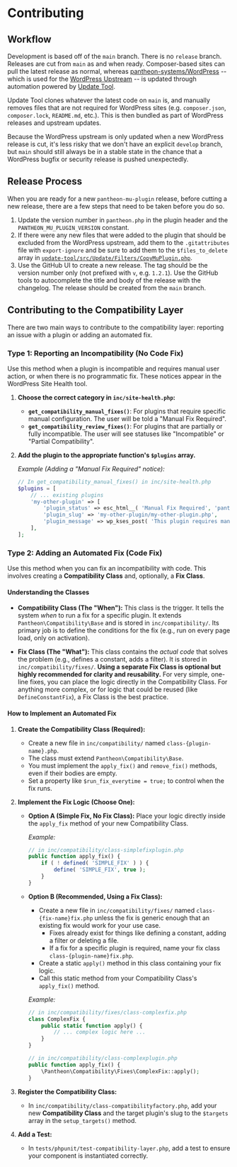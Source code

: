 # Contributing

## Workflow
Development is based off of the `main` branch. There is no `release` branch. Releases are cut from `main` as and when ready. Composer-based sites can pull the latest release as normal, whereas [pantheon-systems/WordPress](https://github.com/pantheon-systems/WordPress) -- which is used for the [WordPress Upstream](https://docs.pantheon.io/wordpress/) -- is updated through automation powered by [Update Tool](https://github.com/pantheon-systems/update-tool/).

Update Tool clones whatever the latest code on `main` is, and manually removes files that are not required for WordPress sites (e.g. `composer.json`, `composer.lock`, `README.md`, etc.). This is then bundled as part of WordPress releases and upstream updates.

Because the WordPress upstream is only updated when a new WordPress release is cut, it's less risky that we don't have an explicit `develop` branch, but `main` should still always be in a stable state in the chance that a WordPress bugfix or security release is pushed unexpectedly.

## Release Process

When you are ready for a new `pantheon-mu-plugin` release, before cutting a new release, there are a few steps that need to be taken before you do so.

1. Update the version number in `pantheon.php` in the plugin header and the `PANTHEON_MU_PLUGIN_VERSION` constant.
1. If there were any new files that were added to the plugin that should be excluded from the WordPress upstream, add them to the `.gitattributes` file with `export-ignore` and be sure to add them to the `$files_to_delete` array in [`update-tool/src/Update/Filters/CopyMuPlugin.php`](https://github.com/pantheon-systems/update-tool/blob/master/src/Update/Filters/CopyMuPlugin.php).
1. Use the GitHub UI to create a new release. The tag should be the version number only (not prefixed with `v`, e.g. `1.2.1`). Use the GitHub tools to autocomplete the title and body of the release with the changelog. The release should be created from the `main` branch.

## Contributing to the Compatibility Layer

There are two main ways to contribute to the compatibility layer: reporting an issue with a plugin or adding an automated fix.

### Type 1: Reporting an Incompatibility (No Code Fix)

Use this method when a plugin is incompatible and requires manual user action, or when there is no programmatic fix. These notices appear in the WordPress Site Health tool.

1. **Choose the correct category in `inc/site-health.php`:**
    * **`get_compatibility_manual_fixes()`**: For plugins that require specific manual configuration. The user will be told a "Manual Fix Required".
    * **`get_compatibility_review_fixes()`**: For plugins that are partially or fully incompatible. The user will see statuses like "Incompatible" or "Partial Compatibility".

2. **Add the plugin to the appropriate function's `$plugins` array.**

    *Example (Adding a "Manual Fix Required" notice):*
    ```php
    // In get_compatibility_manual_fixes() in inc/site-health.php
    $plugins = [
        // ... existing plugins
        'my-other-plugin' => [
            'plugin_status' => esc_html__( 'Manual Fix Required', 'pantheon' ),
            'plugin_slug' => 'my-other-plugin/my-other-plugin.php',
            'plugin_message' => wp_kses_post( 'This plugin requires manual configuration. See <a href="...">docs</a>.' ),
        ],
    ];
    ```

### Type 2: Adding an Automated Fix (Code Fix)

Use this method when you can fix an incompatibility with code. This involves creating a **Compatibility Class** and, optionally, a **Fix Class**.

#### Understanding the Classes

* **Compatibility Class (The "When"):** This class is the trigger. It tells the system *when* to run a fix for a specific plugin. It extends `Pantheon\Compatibility\Base` and is stored in `inc/compatibility/`. Its primary job is to define the conditions for the fix (e.g., run on every page load, only on activation).

* **Fix Class (The "What"):** This class contains the *actual code* that solves the problem (e.g., defines a constant, adds a filter). It is stored in `inc/compatibility/fixes/`. **Using a separate Fix Class is optional but highly recommended for clarity and reusability.** For very simple, one-line fixes, you can place the logic directly in the Compatibility Class. For anything more complex, or for logic that could be reused (like `DefineConstantFix`), a Fix Class is the best practice.

#### How to Implement an Automated Fix

1. **Create the Compatibility Class (Required):**
    * Create a new file in `inc/compatibility/` named `class-{plugin-name}.php`.
    * The class must extend `Pantheon\Compatibility\Base`.
    * You must implement the `apply_fix()` and `remove_fix()` methods, even if their bodies are empty.
    * Set a property like `$run_fix_everytime = true;` to control when the fix runs.

2. **Implement the Fix Logic (Choose One):**

    * **Option A (Simple Fix, No Fix Class):** Place your logic directly inside the `apply_fix` method of your new Compatibility Class.

        *Example:*
        ```php
        // in inc/compatibility/class-simplefixplugin.php
        public function apply_fix() {
            if ( ! defined( 'SIMPLE_FIX' ) ) {
                define( 'SIMPLE_FIX', true );
            }
        }
        ```

    * **Option B (Recommended, Using a Fix Class):**
        * Create a new file in `inc/compatibility/fixes/` named `class-{fix-name}fix.php` unless the fix is generic enough that an existing fix would work for your use case.
            * Fixes already exist for things like defining a constant, adding a filter or deleting a file.
            * If a fix for a specific plugin is required, name your fix class `class-{plugin-name}fix.php`.
        * Create a static `apply()` method in this class containing your fix logic.
        * Call this static method from your Compatibility Class's `apply_fix()` method.

        *Example:*
        ```php
        // in inc/compatibility/fixes/class-complexfix.php
        class ComplexFix {
            public static function apply() {
                // ... complex logic here ...
            }
        }

        // in inc/compatibility/class-complexplugin.php
        public function apply_fix() {
            \Pantheon\Compatibility\Fixes\ComplexFix::apply();
        }
        ```

3. **Register the Compatibility Class:**
    * In `inc/compatibility/class-compatibilityfactory.php`, add your new **Compatibility Class** and the target plugin's slug to the `$targets` array in the `setup_targets()` method.

4. **Add a Test:**
    * In `tests/phpunit/test-compatibility-layer.php`, add a test to ensure your component is instantiated correctly.